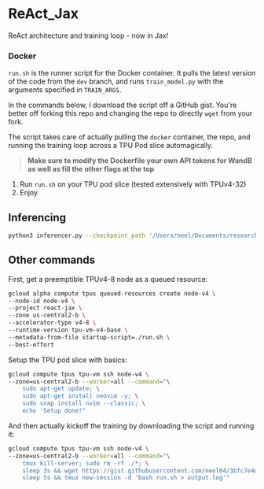 # ReAct_Jax
ReAct architecture and training loop - now in Jax!

### Docker

`run.sh` is the runner script for the Docker container. It pulls the latest version of the code from the `dev` branch, and runs `train_model.py` with the arguments specified in `TRAIN_ARGS`.

In the commands below, I download the script off a GitHub gist. You're better off forking this repo and changing the repo to directly `wget` from your fork.

The script takes care of actually pulling the `docker` container, the repo, and running the training loop across a TPU Pod slice automagically.

> **Make sure to modify the Dockerfile your own API tokens for WandB as well as fill the other flags at the top**

1. Run `run.sh` on your TPU pod slice (tested extensively with TPUv4-32)
2. Enjoy

## Inferencing

```bash
python3 inferencer.py --checkpoint_path '/Users/neel/Documents/research/ReAct_Jax/ReAct/outputs/model 5000.eqx' --num_blocks 3 --width 256 --n_heads 4 --seqlen 196  --prompt "Sam is sad because"
```

## Other commands

First, get a preemptible TPUv4-8 node as a queued resource:

```bash
gcloud alpha compute tpus queued-resources create node-v4 \
--node-id node-v4 \
--project react-jax \
--zone us-central2-b \
--accelerator-type v4-8 \
--runtime-version tpu-vm-v4-base \
--metadata-from-file startup-script=./run.sh \
--best-effort
```

Setup the TPU pod slice with basics:

```bash
gcloud compute tpus tpu-vm ssh node-v4 \
--zone=us-central2-b --worker=all --command="\
    sudo apt-get update; \
    sudo apt-get install neovim -y; \
    sudo snap install nvim --classic; \
    echo 'Setup done!"
```

And then actually kickoff the training by downloading the script and running it:

```bash
gcloud compute tpus tpu-vm ssh node-v4 \
--zone=us-central2-b --worker=all --command="\
    tmux kill-server; sudo rm -rf ./*; \
    sleep 3s && wget https://gist.githubusercontent.com/neel04/3bfc7e4d9cd746829b7e72f1b6fac5de/raw/run.sh; \
    sleep 5s && tmux new-session -d 'bash run.sh > output.log'"
```